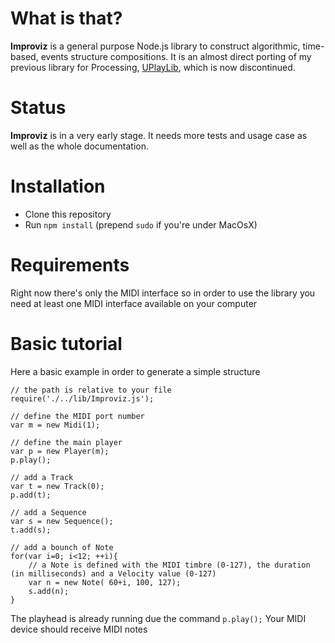 # What is that?
**Improviz** is a general purpose Node.js library to construct algorithmic, time-based, events structure compositions.
It is an almost direct porting of my previous library for Processing, [UPlayLib](https://github.com/abusedmedia/UPlayLib), which is now discontinued.

# Status

**Improviz** is in a very early stage. It needs more tests and usage case as well as the whole documentation.

# Installation

- Clone this repository
- Run `npm install` (prepend `sudo` if you're under MacOsX)


# Requirements

Right now there's only the MIDI interface so in order to use the library you need at least one MIDI interface available on your computer


# Basic tutorial

Here a basic example in order to generate a simple structure

	// the path is relative to your file
	require('./../lib/Improviz.js');

	// define the MIDI port number
	var m = new Midi(1);

	// define the main player
	var p = new Player(m);
	p.play();

	// add a Track
	var t = new Track(0);
	p.add(t);

	// add a Sequence
	var s = new Sequence();
	t.add(s);

	// add a bounch of Note
	for(var i=0; i<12; ++i){
		// a Note is defined with the MIDI timbre (0-127), the duration (in milliseconds) and a Velocity value (0-127)
		var n = new Note( 60+i, 100, 127);
	    s.add(n);
	}

The playhead is already running due the command `p.play();`
Your MIDI device should receive MIDI notes